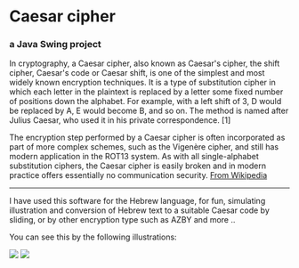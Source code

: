 # Caesar cipher

### a Java Swing project


In cryptography, a Caesar cipher, also known as Caesar's cipher, the shift cipher, Caesar's code or Caesar shift, is one of the simplest and most widely known encryption techniques. It is a type of substitution cipher in which each letter in the plaintext is replaced by a letter some fixed number of positions down the alphabet. For example, with a left shift of 3, D would be replaced by A, E would become B, and so on. The method is named after Julius Caesar, who used it in his private correspondence. [1]

The encryption step performed by a Caesar cipher is often incorporated as part of more complex schemes, such as the Vigenère cipher, and still has modern application in the ROT13 system. As with all single-alphabet substitution ciphers, the Caesar cipher is easily broken and in modern practice offers essentially no communication security.
[From Wikipedia](https://en.wikipedia.org/wiki/Caesar_cipher)

---

I have used this software for the Hebrew language, for fun, simulating illustration and conversion of Hebrew text to a suitable Caesar code by sliding, or by other encryption type such as AZBY and more ..

You can see this by the following illustrations:


![](https://profile.fcdn.co.il/images/0__05acbff2534870.jpg)
![](https://profile.fcdn.co.il/images/0__05acbff433d875.jpg)
